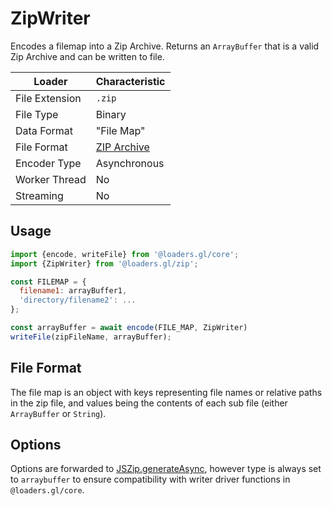 # ZipWriter

Encodes a filemap into a Zip Archive. Returns an `ArrayBuffer` that is a valid Zip Archive and can be written to file.

| Loader         | Characteristic                                                   |
| -------------- | ---------------------------------------------------------------- |
| File Extension | `.zip`                                                           |
| File Type      | Binary                                                           |
| Data Format    | "File Map"                                                       |
| File Format    | [ZIP Archive](<https://en.wikipedia.org/wiki/Zip_(file_format)>) |
| Encoder Type   | Asynchronous                                                     |
| Worker Thread  | No                                                               |
| Streaming      | No                                                               |

## Usage

```js
import {encode, writeFile} from '@loaders.gl/core';
import {ZipWriter} from '@loaders.gl/zip';

const FILEMAP = {
  filename1: arrayBuffer1,
  'directory/filename2': ...
};

const arrayBuffer = await encode(FILE_MAP, ZipWriter)
writeFile(zipFileName, arrayBuffer);
```

## File Format

The file map is an object with keys representing file names or relative paths in the zip file, and values being the contents of each sub file (either `ArrayBuffer` or `String`).

## Options

Options are forwarded to [JSZip.generateAsync](https://stuk.github.io/jszip/documentation/api_jszip/generate_async.html), however type is always set to `arraybuffer` to ensure compatibility with writer driver functions in `@loaders.gl/core`.
